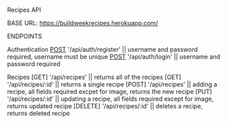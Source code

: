 Recipes API

BASE URL: https://buildweekrecipes.herokuapp.com/

ENDPOINTS

Authentication
[POST](SIGN-UP) '/api/auth/register'    || username and password required, username must be unique
[POST](LOGIN) '/api/auth/login'         || username and password required

Recipes
[GET]       '/api/recipes'              || returns all of the recipes
[GET]       '/api/recipes/:id'          || returns a single recipe
[POST]      '/api/recipes'              || adding a recipe, all fields required excpet for image, returns the new recipe
[PUT]       '/api/recipes/:id'          || updating a recipe, all fields required except for image, returns updated recipe
[DELETE]    '/api/recipes/:id'          || deletes a recipe, returns deleted recipe
